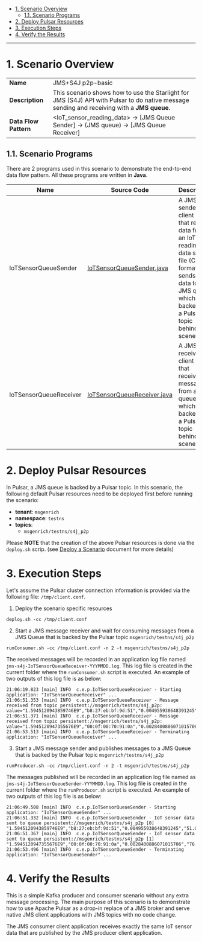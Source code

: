- [1. Scenario Overview](#1-scenario-overview)
  - [1.1. Scenario Programs](#11-scenario-programs)
- [2. Deploy Pulsar Resources](#2-deploy-pulsar-resources)
- [3. Execution Steps](#3-execution-steps)
- [4. Verify the Results](#4-verify-the-results)

---

# 1. Scenario Overview

| | |
| - | - |
| **Name** | JMS+S4J p2p-basic |
| **Description** | This scenario shows how to use the Starlight for JMS (S4J) API with Pulsar to do native message sending and receiving with a **JMS queue**. |
| **Data Flow Pattern** | <IoT_sensor_reading_data> -> [JMS Queue Sender] -> (JMS queue) -> [JMS Queue Receiver] |

## 1.1. Scenario Programs

There are 2 programs used in this scenario to demonstrate the end-to-end data flow pattern. All these programs are written in **Java**. 

| Name | Source Code | Description |
| ---- | ----------- | ----------- |
| IoTSensorQueueSender | [IoTSensorQueueSender.java](./src/main/java/com/example/pulsarworkshop/IoTSensorQueueSender.java) | A JMS sender client app that reads data from an IoT reading data source file (CSV format) and sends the data to a JMS queue which is backed by a Pulsar topic behind the scene. |
| IoTSensorQueueReceiver | [IoTSensorQueueReceiver.java](./src/main/java/com/example/pulsarworkshop/IoTSensorQueueReceiver.java) | A JMS receiver client app that receives messages from a JMS queue which is backed by a Pulsar topic behind the scene. |

# 2. Deploy Pulsar Resources

In Pulsar, a JMS queue is backed by a Pulsar topic. In this scenario, the following default Pulsar resources need to be deployed first before running the scenario: 

* **tenant**: `msgenrich`
* **namespace**: `testns`
* **topics**:
   * `msgenrich/testns/s4j_p2p`

Please **NOTE** that the creation of the above Pulsar resources is done via the `deploy.sh` scrip. (see [Deploy a Scenario](../../../Deploy.Scenario.md) document for more details)

# 3. Execution Steps

Let's assume the Pulsar cluster connection information is provided via the following file: `/tmp/client.conf`.

1. Deploy the scenario specific resources
```
deploy.sh -cc /tmp/client.conf
```

2. Start a JMS message receiver and wait for consuming messages from a JMS Queue that is backed by the Pulsar topic `msgenrich/testns/s4j_p2p`
```
runConsumer.sh -cc /tmp/client.conf -n 2 -t msgenrich/testns/s4j_p2p
```

The received messages will be recorded in an application log file named `jms-s4j-IoTSensorQueueReceiver-YYYMMDD.log`. This log file is created in the current folder where the `runConsumer.sh` script is executed. An example of two outputs of this log file is as below:  

```
21:06:19.823 [main] INFO  c.e.p.IoTSensorQueueReceiver - Starting application: "IoTSensorQueueReceiver" ...
21:06:51.353 [main] INFO  c.e.p.IoTSensorQueueReceiver - Message received from topic persistent://msgenrich/testns/s4j_p2p: value="1.5945120943859746E9","b8:27:eb:bf:9d:51","0.004955938648391245","51.0","false","0.00765082227055719","false","0.02041127012241292","22.7"
21:06:51.371 [main] INFO  c.e.p.IoTSensorQueueReceiver - Message received from topic persistent://msgenrich/testns/s4j_p2p: value="1.5945120947355676E9","00:0f:00:70:91:0a","0.0028400886071015706","76.0","false","0.005114383400977071","false","0.013274836704851536","19.700000762939453"
21:06:53.513 [main] INFO  c.e.p.IoTSensorQueueReceiver - Terminating application: "IoTSensorQueueReceiver" ...
```

3. Start a JMS message sender and publishes messages to a JMS Queue that is backed by the Pulsar topic `msgenrich/testns/s4j_p2p`
```
runProducer.sh -cc /tmp/client.conf -n 2 -t msgenrich/testns/s4j_p2p
```

The messages published will be recorded in an application log file named as `jms-s4j-IoTSensorQueueSender-YYYMMDD.log`. This log file is created in the current folder where the `runProducer.sh` script is executed. An example of two outputs of this log file is as below: 

```
21:06:49.508 [main] INFO  c.e.p.IoTSensorQueueSender - Starting application: "IoTSensorQueueSender" ...
21:06:51.332 [main] INFO  c.e.p.IoTSensorQueueSender - IoT sensor data sent to queue persistent://msgenrich/testns/s4j_p2p [0] "1.5945120943859746E9","b8:27:eb:bf:9d:51","0.004955938648391245","51.0","false","0.00765082227055719","false","0.02041127012241292","22.7"
21:06:51.367 [main] INFO  c.e.p.IoTSensorQueueSender - IoT sensor data sent to queue persistent://msgenrich/testns/s4j_p2p [1] "1.5945120947355676E9","00:0f:00:70:91:0a","0.0028400886071015706","76.0","false","0.005114383400977071","false","0.013274836704851536","19.700000762939453"
21:06:53.496 [main] INFO  c.e.p.IoTSensorQueueSender - Terminating application: "IoTSensorQueueSender" ...
```

# 4. Verify the Results

This is a simple Kafka producer and consumer scenario without any extra message processing. The main purpose of this scenario is to demonstrate how to use Apache Pulsar as a drop-in replace of a JMS broker and serve native JMS client applications with JMS topics with no code change. 

The JMS consumer client application receives exactly the same IoT sensor data that are published by the JMS producer client application.